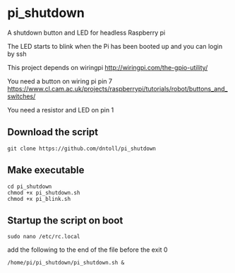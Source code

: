 # pi_shutdown
A shutdown button and LED for headless Raspberry pi

The LED starts to blink when the Pi has been booted up and you can login by ssh

This project depends on wiringpi http://wiringpi.com/the-gpio-utility/

You need a button on wiring pi pin 7
https://www.cl.cam.ac.uk/projects/raspberrypi/tutorials/robot/buttons_and_switches/

You need a resistor and LED on pin 1

Download the script
-------------------

    git clone https://github.com/dntoll/pi_shutdown

Make executable
---------------

    cd pi_shutdown
    chmod +x pi_shutdown.sh
    chmod +x pi_blink.sh

Startup the script on boot
--------------------------

    sudo nano /etc/rc.local

add the following to the end of the file before the exit 0
    
    /home/pi/pi_shutdown/pi_shutdown.sh &
